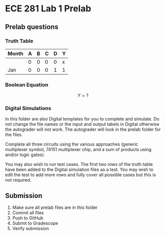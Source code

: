 # ECE 281 Lab 1 Prelab

## Prelab questions

### Truth Table

| Month | A | B | C | D | Y |
|-------|---|---|---|---|---|
|       | 0 | 0 | 0 | 0 | x |
| Jan   | 0 | 0 | 0 | 1 | 1 |

### Boolean Equation

$$
Y = ?
$$

### Digital Simulations

In this folder are also Digital templates for you to complete and simulate.  Do not change the file names or the input and output labels in Digital otherwise the autograder will not work.  The autograder will look in the prelab folder for the files.

Complete all three circuits using the various approaches (generic multiplexer symbol, 74151 multiplexer chip, and a sum of products using and/or logic gates).

You may also wish to run test cases.  The first two rows of the truth table have been added to the Digital simulation files as a test.  You may wish to edit the test to add more rows and fully cover all possible cases but this is not required.

## Submission

1. Make sure all prelab files are in this folder
2. Commit all files
3. Push to GitHub
4. Submit to Gradescope
5. Verify submission
